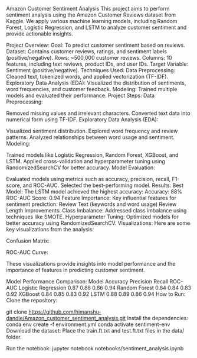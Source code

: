 Amazon Customer Sentiment Analysis
This project aims to perform sentiment analysis using the Amazon Customer Reviews dataset from Kaggle. We apply various machine learning models, including Random Forest, Logistic Regression, and LSTM to analyze customer sentiment and provide actionable insights.

Project Overview:
Goal: To predict customer sentiment based on reviews.
Dataset: Contains customer reviews, ratings, and sentiment labels (positive/negative).
Rows: ~500,000 customer reviews.
Columns: 10 features, including text reviews, product IDs, and user IDs.
Target Variable: Sentiment (positive/negative).
Techniques Used:
Data Preprocessing: Cleaned text, tokenized words, and applied vectorization (TF-IDF).
Exploratory Data Analysis (EDA): Visualized the distribution of sentiments, word frequencies, and customer feedback.
Modeling: Trained multiple models and evaluated their performance.
Project Steps:
Data Preprocessing:

Removed missing values and irrelevant characters.
Converted text data into numerical form using TF-IDF.
Exploratory Data Analysis (EDA):

Visualized sentiment distribution.
Explored word frequency and review patterns.
Analyzed relationships between word usage and sentiment.
Modeling:

Trained models like Logistic Regression, Random Forest, XGBoost, and LSTM.
Applied cross-validation and hyperparameter tuning using RandomizedSearchCV for better accuracy.
Model Evaluation:

Evaluated models using metrics such as accuracy, precision, recall, F1-score, and ROC-AUC.
Selected the best-performing model.
Results:
Best Model: The LSTM model achieved the highest accuracy:
Accuracy: 88%
ROC-AUC Score: 0.94
Feature Importance: Key influential features for sentiment prediction:
Review Text (keywords and word usage)
Review Length
Improvements:
Class Imbalance: Addressed class imbalance using techniques like SMOTE.
Hyperparameter Tuning: Optimized models for better accuracy using RandomizedSearchCV.
Visualizations:
Here are some key visualizations from the analysis:

Confusion Matrix:

ROC-AUC Curve:


These visualizations provide insights into model performance and the importance of features in predicting customer sentiment.

Model Performance Comparison:
Model	Accuracy	Precision	Recall	ROC-AUC
Logistic Regression	0.87	0.88	0.86	0.94
Random Forest	0.84	0.84	0.83	0.92
XGBoost	0.84	0.85	0.83	0.92
LSTM	0.88	0.89	0.86	0.94
How to Run:
Clone the repository:



git clone https://github.com/himanshu-dandle/Amazon_customer_sentiment_analysis.git
Install the dependencies:
conda env create -f environment.yml
conda activate sentiment-env
Download the dataset: Place the train.ft.txt and test.ft.txt files in the data/ folder.

Run the notebook:
jupyter notebook notebooks/sentiment_analysis.ipynb

